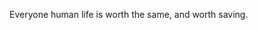 
Everyone human life is worth the same, and worth saving.

<!-- ending a line with a lonely backslash inserts a linebreak -->
